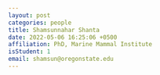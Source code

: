 ```yaml
---
layout: post
categories: people
title: Shamsunnahar Shanta
date: 2022-05-06 16:25:06 +0500
affiliation: PhD, Marine Mammal Institute
isStudent: 1
email: shamsun@oregonstate.edu
---
```


